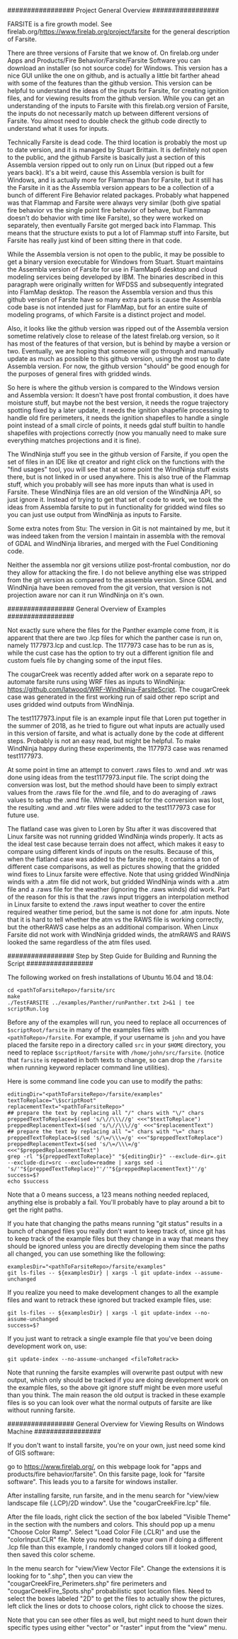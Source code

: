 

#################  Project General Overview  #################

FARSITE is a fire growth model. See firelab.org/https://www.firelab.org/project/farsite for the general description of Farsite.

There are three versions of Farsite that we know of. On firelab.org under Apps and Products/Fire Behavior/Farsite/Farsite Software you can download an installer (so not source code) for Windows. This version has a nice GUI unlike the one on github, and is actually a little bit farther ahead with some of the features than the github version. This version can be helpful to understand the ideas of the inputs for Farsite, for creating ignition files, and for viewing results from the github version. While you can get an understanding of the inputs to Farsite with this firelab.org version of Farsite, the inputs do not necessarily match up between different versions of Farsite. You almost need to double check the github code directly to understand what it uses for inputs.

Technically Farsite is dead code. The third location is probably the most up to date version, and it is managed by Stuart Brittain. It is definitely not open to the public, and the github Farsite is basically just a section of this Assembla version ripped out to only run on Linux (but ripped out a few years back). It's a bit weird, cause this Assembla version is built for Windows, and is actually more for Flammap than for Farsite, but it still has the Farsite in it as the Assembla version appears to be a collection of a bunch of different Fire Behavior related packages. Probably what happened was that Flammap and Farsite were always very similar (both give spatial fire behavior vs the single point fire behavior of behave, but Flammap doesn't do behavior with time like Farsite), so they were worked on separately, then eventually Farsite got merged back into Flammap. This means that the structure exists to put a lot of Flammap stuff into Farsite, but Farsite has really just kind of been sitting there in that code.

While the Assembla version is not open to the public, it may be possible to get a binary version executable for Windows from Stuart. Stuart maintains the Assembla version of Farsite for use in FlamMap6 desktop and cloud modeling services being developed by IBM. The binaries described in this paragraph were originally written for WFDSS and subsequently integrated into FlamMap desktop. The reason the Assembla version and thus this github version of Farsite have so many extra parts is cause the Assembla code base is not intended just for FlamMap, but for an entire suite of modeling programs, of which Farsite is a distinct project and model.

Also, it looks like the github version was ripped out of the Assembla version sometime relatively close to release of the latest firelab.org version, so it has most of the features of that version, but is behind by maybe a version or two. Eventually, we are hoping that someone will go through and manually update as much as possible to this github version, using the most up to date Assembla version. For now, the github version "should" be good enough for the purposes of general fires with gridded winds.

So here is where the github version is compared to the Windows version and Assembla version: It doesn't have post frontal combustion, it does have moisture stuff, but maybe not the best version, it needs the rogue trajectory spotting fixed by a later update, it needs the ignition shapefile processing to handle old fire perimeters, it needs the ignition shapefiles to handle a single point instead of a small circle of points, it needs gdal stuff builtin to handle shapefiles with projections correctly (now you manually need to make sure everything matches projections and it is fine).

The WindNinja stuff you see in the github version of Farsite, if you open the set of files in an IDE like qt creator and right click on the functions with the "find usages" tool, you will see that at some point the WindNinja stuff exists there, but is not linked in or used anywhere. This is also true of the Flammap stuff, which you probably will see has more inputs than what is used in Farsite. These WindNinja files are an old version of the WindNinja API, so just ignore it. Instead of trying to get that set of code to work, we took the ideas from Assembla farsite to put in functionality for gridded wind files so you can just use output from WindNinja as inputs to Farsite.


Some extra notes from Stu:
The version in Git is not maintained by me, but it was indeed taken from the version I maintain in assembla with the removal of GDAL and WindNinja libraries, and merged with the Fuel Conditioning code.

Neither the assembla nor git versions utilize post-frontal combustion, nor do they allow for attacking the fire. I do not believe anything else was stripped from the git version as compared to the assembla version. Since GDAL and WindNinja have been removed from the git version, that version is not projection aware nor can it run WindNinja on it's own.


#################  General Overview of Examples  #################

Not exactly sure where the files for the Panther example come from, it is apparent that there are two .lcp files for which the panther case is run on, namely 1177973.lcp and cust.lcp. The 1177973 case has to be run as is, while the cust case has the option to try out a different ignition file and custom fuels file by changing some of the input files.

The cougarCreek was recently added after work on a separate repo to automate farsite runs using WRF files as inputs to WindNinja: https://github.com/latwood/WRF-WindNinja-FarsiteScript. The cougarCreek case was generated in the first working run of said other repo script and uses gridded wind outputs from WindNinja.

The test1177973.input file is an example input file that Loren put together in the summer of 2018, as he tried to figure out what inputs are actually used in this version of farsite, and what is actually done by the code at different steps. Probably is not an easy read, but might be helpful. To make WindNinja happy during these experiments, the 1177973 case was renamed test1177973.

At some point in time an attempt to convert .raws files to .wnd and .wtr was done using ideas from the test1177973.input file. The script doing the conversion was lost, but the method should have been to simply extract values from the .raws file for the .wnd file, and to do averaging of .raws values to setup the .wnd file. While said script for the conversion was lost, the resulting .wnd and .wtr files were added to the test1177973 case for future use.

The flatland case was given to Loren by Stu after it was discovered that Linux farsite was not running gridded WindNinja winds properly. It acts as the ideal test case because terrain does not affect, which makes it easy to compare using different kinds of inputs on the results. Because of this, when the flatland case was added to the farsite repo, it contains a ton of different case comparisons, as well as pictures showing that the gridded wind fixes to Linux farsite were effective. Note that using gridded WindNinja winds with a .atm file did not work, but gridded WindNinja winds with a .atm file and a .raws file for the weather (ignoring the .raws winds) did work. Part of the reason for this is that the .raws input triggers an interpolation method in Linux farsite to extend the .raws input weather to cover the entire required weather time period, but the same is not done for .atm inputs. Note that it is hard to tell whether the atm vs the RAWS file is working correctly, but the otherRAWS case helps as an additional comparison. When Linux Farsite did not work with WindNinja gridded winds, the atmRAWS and RAWS looked the same regardless of the atm files used.


#################  Step by Step Guide for Building and Running the Script  #################

The following worked on fresh installations of Ubuntu 16.04 and 18.04:
```
cd <pathToFarsiteRepo>/farsite/src
make
./TestFARSITE ../examples/Panther/runPanther.txt 2>&1 | tee scriptRun.log
```

Before any of the examples will run, you need to replace all occurrences of `$scriptRoot/farsite` in many of the examples files with `<pathToRepo>/farsite`. For example, if your username is `john` and you have placed the farsite repo in a directory called `src` in your `$HOME` directory, you need to replace `$scriptRoot/farsite` with `/home/john/src/farsite`. (notice that `farsite` is repeated in both texts to change, so can drop the `/farsite` when running keyword replacer command line utilities).

Here is some command line code you can use to modify the paths:
```
editingDir="<pathToFarsiteRepo>/farsite/examples"
textToReplace="\$scriptRoot"
replacementText="<pathToFarsiteRepo>"
## prepare the text by replacing all "/" chars with "\/" chars
preppedTextToReplace=$(sed 's/\//\\\//g' <<<"$textToReplace")
preppedReplacementText=$(sed 's/\//\\\//g' <<<"$replacementText")
## prepare the text by replacing all "=" chars with "\=" chars
preppedTextToReplace=$(sed 's/\=/\\\=/g' <<<"$preppedTextToReplace")
preppedReplacementText=$(sed 's/\=/\\\=/g' <<<"$preppedReplacementText")
grep -rl "${preppedTextToReplace}" "${editingDir}" --exclude-dir=.git --exclude-dir=src --exclude=readme | xargs sed -i 's/'"${preppedTextToReplace}"'/'"${preppedReplacementText}"'/g'
success=$?
echo $success
```

Note that a 0 means success, a 123 means nothing needed replaced, anything else is probably a fail. You'll probably have to play around a bit to get the right paths.


If you hate that changing the paths means running "git status" results in a bunch of changed files you really don't want to keep track of, since git has to keep track of the example files but they change in a way that means they should be ignored unless you are directly developing them since the paths all changed, you can use something like the following:
```
examplesDir="<pathToFarsiteRepo>/farsite/examples"
git ls-files -- ${examplesDir} | xargs -l git update-index --assume-unchanged
```

If you realize you need to make development changes to all the example files and want to retrack these ignored but tracked example files, use:
```
git ls-files -- ${examplesDir} | xargs -l git update-index --no-assume-unchanged
success=$?
```

If you just want to retrack a single example file that you've been doing development work on, use:
```
git update-index --no-assume-unchanged <fileToRetrack>
```

Note that running the farsite examples will overwrite past output with new output, which only should be tracked if you are doing development work on the example files, so the above git ignore stuff might be even more useful than you think. The main reason the old output is tracked in these example files is so you can look over what the normal outputs of farsite are like without running farsite.


#################  General Overview for Viewing Results on Windows Machine  #################

If you don't want to install farsite, you're on your own, just need some kind of GIS software:

go to https://www.firelab.org/, on this webpage look for "apps and products/fire behavior/farsite". On this farsite page, look for "farsite software". This leads you to a farsite for windows installer.

After installing farsite, run farsite, and in the menu search for "view/view landscape file (.LCP)/2D window". Use the "cougarCreekFire.lcp" file.

After the file loads, right click the section of the box labeled "Visible Theme" in the section with the numbers and colors. This should pop up a menu "Choose Color Ramp". Select "Load Color File (.CLR)" and use the "colorInput.CLR" file. Note you need to make your own if doing a different .lcp file than this example, I randomly changed colors till it looked good, then saved this color scheme.

In the menu search for "view/View Vector File". Change the extensions it is looking for to ".shp", then you can view the "cougarCreekFire_Perimeters.shp" fire perimeters and "cougarCreekFire_Spots.shp" probabilistic spot location files. Need to select the boxes labeled "2D" to get the files to actually show the pictures, left click the lines or dots to choose colors, right click to choose the sizes.

Note that you can see other files as well, but might need to hunt down their specific types using either "vector" or "raster" input from the "view" menu.




